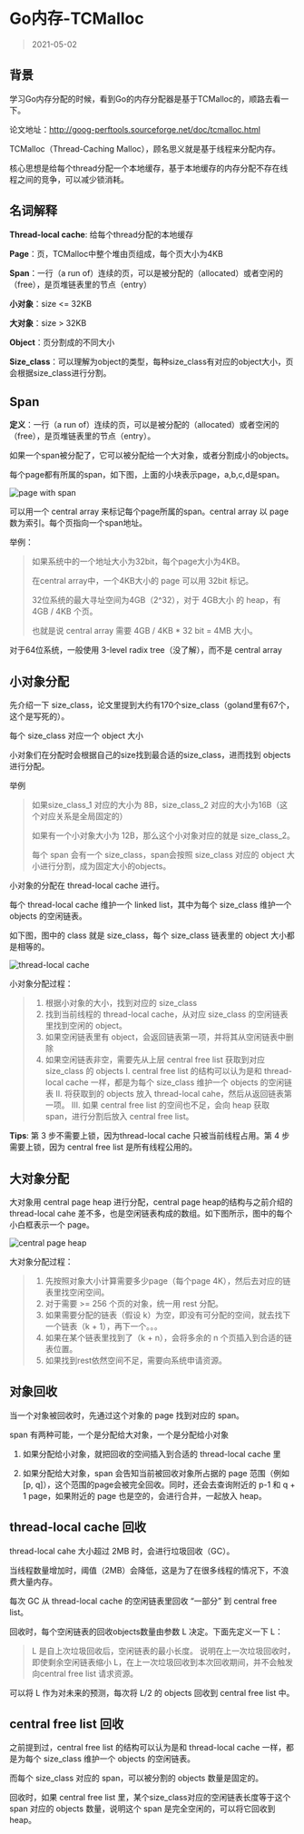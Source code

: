 # Go内存-TCMalloc

> 2021-05-02

## 背景
学习Go内存分配的时候，看到Go的内存分配器是基于TCMalloc的，顺路去看一下。

论文地址：http://goog-perftools.sourceforge.net/doc/tcmalloc.html

TCMalloc（Thread-Caching Malloc），顾名思义就是基于线程来分配内存。

核心思想是给每个thread分配一个本地缓存，基于本地缓存的内存分配不存在线程之间的竞争，可以减少锁消耗。

## 名词解释

**Thread-local cache**: 给每个thread分配的本地缓存

**Page**：页，TCMalloc中整个堆由页组成，每个页大小为4KB

**Span**：一行（a run of）连续的页，可以是被分配的（allocated）或者空闲的（free），是页堆链表里的节点（entry）

**小对象**：size <= 32KB

**大对象**：size > 32KB

**Object**：页分割成的不同大小

**Size_class**：可以理解为object的类型，每种size_class有对应的object大小，页会根据size_class进行分割。

## Span

**定义**：一行（a run of）连续的页，可以是被分配的（allocated）或者空闲的（free），是页堆链表里的节点（entry）。

如果一个span被分配了，它可以被分配给一个大对象，或者分割成小的objects。

每个page都有所属的span，如下图，上面的小块表示page，a,b,c,d是span。

![page with span](../sources/images/tcmalloc-1.png)

可以用一个 central array 来标记每个page所属的span。central array 以 page 数为索引。每个页指向一个span地址。

举例：

> 如果系统中的一个地址大小为32bit，每个page大小为4KB。
>
> 在central array中，一个4KB大小的 page 可以用 32bit 标记。
>
> 32位系统的最大寻址空间为4GB（2^32），对于 4GB大小 的 heap，有 4GB / 4KB 个页。
>
> 也就是说 central array 需要 4GB / 4KB * 32 bit = 4MB 大小。

对于64位系统，一般使用 3-level radix tree（没了解），而不是 central array



## 小对象分配

先介绍一下 size_class，论文里提到大约有170个size_class（goland里有67个，这个是写死的）。

每个 size_class 对应一个 object 大小

小对象们在分配时会根据自己的size找到最合适的size_class，进而找到 objects 进行分配。

举例

> 如果size_class_1 对应的大小为 8B，size_class_2 对应的大小为16B（这个对应关系是全局固定的）
>
> 如果有一个小对象大小为 12B，那么这个小对象对应的就是 size_class_2。
>
> 每个 span 会有一个 size_class，span会按照 size_class 对应的 object 大小进行分割，成为固定大小的objects。



小对象的分配在 thread-local cache 进行。

每个 thread-local cache 维护一个 linked list，其中为每个 size_class 维护一个 objects 的空闲链表。

如下图，图中的 class 就是 size_class，每个 size_class 链表里的 object 大小都是相等的。

![thread-local cache](../sources/images/tcmalloc-2.png)

小对象分配过程：

> 1. 根据小对象的大小，找到对应的 size_class
> 2.  找到当前线程的 thread-local cache，从对应 size_class 的空闲链表里找到空闲的 object。
> 3. 如果空闲链表里有 object，会返回链表第一项，并将其从空闲链表中删除
> 4. 如果空闲链表非空，需要先从上层 central free list 获取到对应 size_class 的 objects
>    I. central free list 的结构可以认为是和 thread-local cache 一样，都是为每个 size_class 维护一个 objects 的空闲链表
>    II. 将获取到的 objects 放入 thread-local cahe，然后从返回链表第一项。
>    III. 如果 central free list 的空间也不足，会向 heap 获取 span，进行分割后放入 central free list。

**Tips**: 第 3 步不需要上锁，因为thread-local cache 只被当前线程占用。第 4 步需要上锁，因为 central free list 是所有线程公用的。



## 大对象分配

大对象用 central page heap 进行分配，central page heap的结构与之前介绍的 thread-local cahe 差不多，也是空闲链表构成的数组。如下图所示，图中的每个小白框表示一个 page。

![central page heap](../sources/images/tcmalloc-3.png)

大对象分配过程：

> 1. 先按照对象大小计算需要多少page（每个page 4K），然后去对应的链表里找空闲空间。
> 2. 对于需要 >= 256 个页的对象，统一用 rest 分配。
> 3. 如果需要分配的链表（假设 k）为空，即没有可分配的空间，就去找下一个链表（k + 1），再下一个。。。
> 4. 如果在某个链表里找到了（k + n），会将多余的 n 个页插入到合适的链表位置。
> 5. 如果找到rest依然空间不足，需要向系统申请资源。



## 对象回收

当一个对象被回收时，先通过这个对象的 page 找到对应的 span。

span 有两种可能，一个是分配给大对象，一个是分配给小对象

1. 如果分配给小对象，就把回收的空间插入到合适的 thread-local cache 里

2. 如果分配给大对象，span 会告知当前被回收对象所占据的 page 范围（例如 [p, q]），这个范围的page会被完全回收。同时，还会去查询附近的 p-1 和 q + 1 page，如果附近的 page 也是空的，会进行合并，一起放入 heap。



## thread-local cache 回收

thread-local cahe 大小超过 2MB 时，会进行垃圾回收（GC）。

当线程数量增加时，阈值（2MB）会降低，这是为了在很多线程的情况下，不浪费大量内存。

每次 GC 从 thread-local cache 的空闲链表里回收 “一部分” 到 central free list。

回收时，每个空闲链表的回收objects数量由参数 L 决定。下面先定义一下 L：

> L 是自上次垃圾回收后，空闲链表的最小长度。
> 说明在上一次垃圾回收时，即使剩余空闲链表缩小 L，在上一次垃圾回收到本次回收期间，并不会触发向central free list 请求资源。

可以将 L 作为对未来的预测，每次将 L/2 的 objects 回收到 central free list 中。



## central free list 回收

之前提到过，central free list 的结构可以认为是和 thread-local cache 一样，都是为每个 size_class 维护一个 objects 的空闲链表。

而每个 size_class 对应的 span，可以被分割的 objects 数量是固定的。

回收时，如果 central free list 里，某个size_class对应的空闲链表长度等于这个 span 对应的 objects 数量，说明这个 span 是完全空闲的，可以将它回收到 heap。


